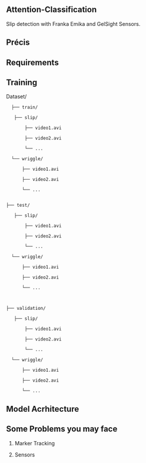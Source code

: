 ## Attention-Classification
Slip detection with Franka Emika and GelSight Sensors.

## Précis

## Requirements

## Training

  
  Dataset/
  
      ├── train/
  
       ├── slip/
    
           ├── video1.avi
    
           ├── video2.avi
    
           └── ...
     
      └── wriggle/
       
          ├── video1.avi
    
          ├── video2.avi
    
          └── ...

      
    ├── test/
  
       ├── slip/
    
           ├── video1.avi
    
           ├── video2.avi
    
           └── ...
     
      └── wriggle/
       
          ├── video1.avi
    
          ├── video2.avi
    
          └── ...


            
    ├── validation/
  
       ├── slip/
    
           ├── video1.avi
    
           ├── video2.avi
    
           └── ...
     
      └── wriggle/
       
          ├── video1.avi
    
          ├── video2.avi
    
          └── ...
    





## Model Acrhitecture


## Some Problems you may face

  1. Marker Tracking

  2. Sensors
